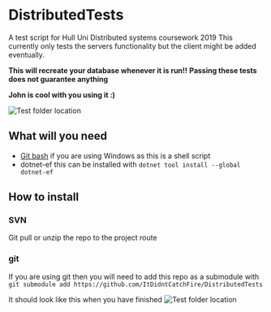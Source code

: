 # DistributedTests
A test script for Hull Uni Distributed systems coursework 2019
This currently only tests the servers functionality but the client might be added eventually.

**This will recreate your database whenever it is run!!**
**Passing these tests does not guarantee anything**

**John is cool with you using it :)**

![Test folder location](https://cdn.discordapp.com/attachments/690586605064552459/694020432009101312/unknown.png)

## What will you need
- [Git bash](https://gitforwindows.org/) if you are using Windows as this is a shell script 
- dotnet-ef this can be installed with `dotnet tool install --global dotnet-ef`
## How to install
### SVN
Git pull or unzip the repo to the project route

### git
If you are using git then you will need to add this repo as a submodule with `git submodule add https://github.com/ItDidntCatchFire/DistributedTests`

It should look like this when you have finished
![Test folder location](https://cdn.discordapp.com/attachments/690586605064552459/693999547378171945/unknown.png)
